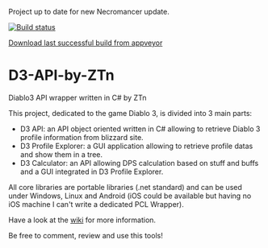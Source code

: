 Project up to date for new Necromancer update.

[![Build status](https://ci.appveyor.com/api/projects/status/82u38q71u5vwkar9/branch/master?svg=true)](https://ci.appveyor.com/project/zetoken/d3-api-by-ztn/branch/master) 

[Download last successful build from appveyor](https://ci.appveyor.com/api/projects/zetoken/d3-api-by-ztn/artifacts/D3%20Profile%20Explorer%20by%20ZTn/bin/ztn-d3-profile-explorer.zip)

D3-API-by-ZTn
=============

Diablo3 API wrapper written in C# by ZTn

This project, dedicated to the game Diablo 3, is divided into 3 main parts:
* D3 API: an API object oriented written in C# allowing to retrieve Diablo 3 profile information from blizzard site.
* D3 Profile Explorer: a GUI application allowing to retrieve profile datas and show them in a tree.
* D3 Calculator: an API allowing DPS calculation based on stuff and buffs and a GUI integrated in D3 Profile Explorer.

All core libraries are portable libraries (.net standard) and can be used under Windows, Linux and Android (iOS could be available but having no iOS machine I can't write a dedicated PCL Wrapper).

Have a look at the [wiki](home) for more information.

Be free to comment, review and use this tools!
